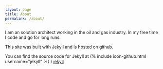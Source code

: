 ```yaml
---
layout: page
title: About
permalink: /about/
---
```


I am an solution architect working in the oil and gas industry. In my free time I code and go for long runs.

This site was built with Jekyll and is hosted on github.

You can find the source code for Jekyll at
{% include icon-github.html username="jekyll" %} /
[jekyll](https://github.com/jekyll/jekyll)
